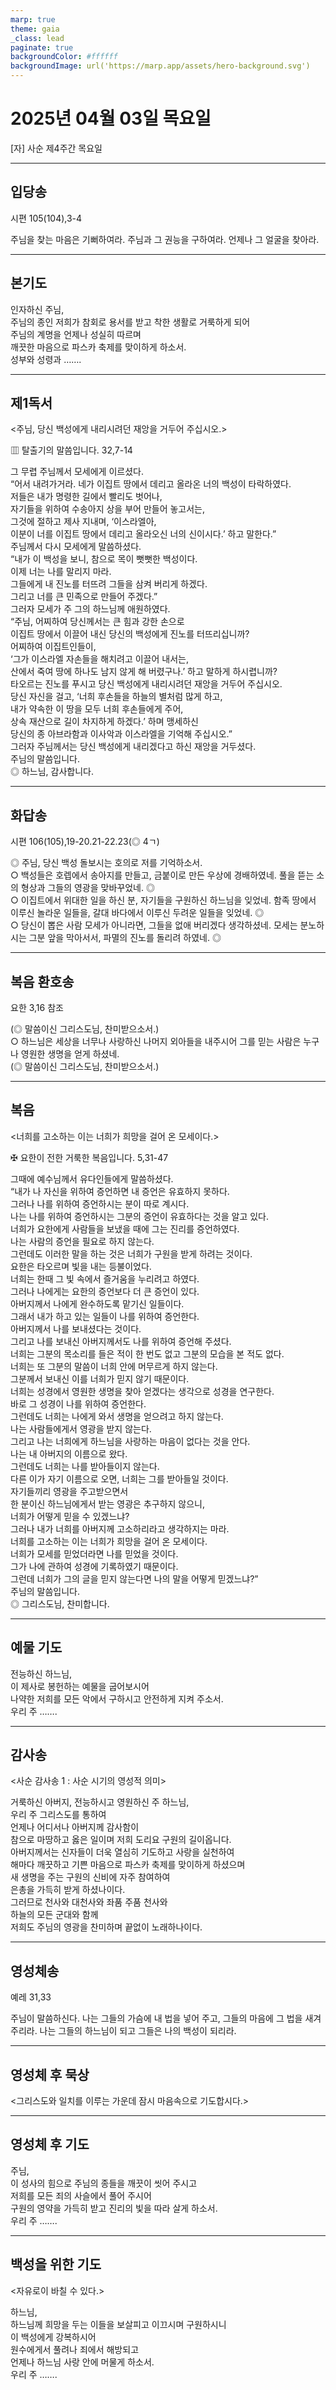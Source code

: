 ```yaml
---
marp: true
theme: gaia
_class: lead
paginate: true
backgroundColor: #ffffff
backgroundImage: url('https://marp.app/assets/hero-background.svg')
---
```


# 2025년 04월 03일 목요일

[자] 사순 제4주간 목요일  




---

## 입당송

시편 105(104),3-4

주님을 찾는 마음은 기뻐하여라. 주님과 그 권능을 구하여라. 언제나 그 얼굴을 찾아라.  
  


---

## 본기도

인자하신 주님,  
주님의 종인 저희가 참회로 용서를 받고 착한 생활로 거룩하게 되어  
주님의 계명을 언제나 성실히 따르며  
깨끗한 마음으로 파스카 축제를 맞이하게 하소서.  
성부와 성령과 …….  
  


---

## 제1독서

<주님, 당신 백성에게 내리시려던 재앙을 거두어 주십시오.>

▥ 탈출기의 말씀입니다. 32,7-14

그 무렵 주님께서 모세에게 이르셨다.  
“어서 내려가거라. 네가 이집트 땅에서 데리고 올라온 너의 백성이 타락하였다.  
저들은 내가 명령한 길에서 빨리도 벗어나,  
자기들을 위하여 수송아지 상을 부어 만들어 놓고서는,  
그것에 절하고 제사 지내며, ‘이스라엘아,  
이분이 너를 이집트 땅에서 데리고 올라오신 너의 신이시다.’ 하고 말한다.”  
주님께서 다시 모세에게 말씀하셨다.  
“내가 이 백성을 보니, 참으로 목이 뻣뻣한 백성이다.  
이제 너는 나를 말리지 마라.  
그들에게 내 진노를 터뜨려 그들을 삼켜 버리게 하겠다.  
그리고 너를 큰 민족으로 만들어 주겠다.”  
그러자 모세가 주 그의 하느님께 애원하였다.  
“주님, 어찌하여 당신께서는 큰 힘과 강한 손으로  
이집트 땅에서 이끌어 내신 당신의 백성에게 진노를 터뜨리십니까?  
어찌하여 이집트인들이,  
‘그가 이스라엘 자손들을 해치려고 이끌어 내서는,  
산에서 죽여 땅에 하나도 남지 않게 해 버렸구나.’ 하고 말하게 하시렵니까?  
타오르는 진노를 푸시고 당신 백성에게 내리시려던 재앙을 거두어 주십시오.  
당신 자신을 걸고, ‘너희 후손들을 하늘의 별처럼 많게 하고,  
내가 약속한 이 땅을 모두 너희 후손들에게 주어,  
상속 재산으로 길이 차지하게 하겠다.’ 하며 맹세하신  
당신의 종 아브라함과 이사악과 이스라엘을 기억해 주십시오.”  
그러자 주님께서는 당신 백성에게 내리겠다고 하신 재앙을 거두셨다.  
주님의 말씀입니다.  
◎ 하느님, 감사합니다.  
  


---

## 화답송

시편 106(105),19-20.21-22.23(◎ 4ㄱ)

◎ 주님, 당신 백성 돌보시는 호의로 저를 기억하소서.  
○ 백성들은 호렙에서 송아지를 만들고, 금붙이로 만든 우상에 경배하였네. 풀을 뜯는 소의 형상과 그들의 영광을 맞바꾸었네. ◎  
○ 이집트에서 위대한 일을 하신 분, 자기들을 구원하신 하느님을 잊었네. 함족 땅에서 이루신 놀라운 일들을, 갈대 바다에서 이루신 두려운 일들을 잊었네. ◎  
○ 당신이 뽑은 사람 모세가 아니라면, 그들을 없애 버리겠다 생각하셨네. 모세는 분노하시는 그분 앞을 막아서서, 파멸의 진노를 돌리려 하였네. ◎  
  


---

## 복음 환호송

요한 3,16 참조

(◎ 말씀이신 그리스도님, 찬미받으소서.)  
○ 하느님은 세상을 너무나 사랑하신 나머지 외아들을 내주시어 그를 믿는 사람은 누구나 영원한 생명을 얻게 하셨네.  
(◎ 말씀이신 그리스도님, 찬미받으소서.)  
  


---

## 복음

<너희를 고소하는 이는 너희가 희망을 걸어 온 모세이다.>

✠ 요한이 전한 거룩한 복음입니다. 5,31-47

그때에 예수님께서 유다인들에게 말씀하셨다.  
“내가 나 자신을 위하여 증언하면 내 증언은 유효하지 못하다.  
그러나 나를 위하여 증언하시는 분이 따로 계시다.  
나는 나를 위하여 증언하시는 그분의 증언이 유효하다는 것을 알고 있다.  
너희가 요한에게 사람들을 보냈을 때에 그는 진리를 증언하였다.  
나는 사람의 증언을 필요로 하지 않는다.  
그런데도 이러한 말을 하는 것은 너희가 구원을 받게 하려는 것이다.  
요한은 타오르며 빛을 내는 등불이었다.  
너희는 한때 그 빛 속에서 즐거움을 누리려고 하였다.  
그러나 나에게는 요한의 증언보다 더 큰 증언이 있다.  
아버지께서 나에게 완수하도록 맡기신 일들이다.  
그래서 내가 하고 있는 일들이 나를 위하여 증언한다.  
아버지께서 나를 보내셨다는 것이다.  
그리고 나를 보내신 아버지께서도 나를 위하여 증언해 주셨다.  
너희는 그분의 목소리를 들은 적이 한 번도 없고 그분의 모습을 본 적도 없다.  
너희는 또 그분의 말씀이 너희 안에 머무르게 하지 않는다.  
그분께서 보내신 이를 너희가 믿지 않기 때문이다.  
너희는 성경에서 영원한 생명을 찾아 얻겠다는 생각으로 성경을 연구한다.  
바로 그 성경이 나를 위하여 증언한다.  
그런데도 너희는 나에게 와서 생명을 얻으려고 하지 않는다.  
나는 사람들에게서 영광을 받지 않는다.  
그리고 나는 너희에게 하느님을 사랑하는 마음이 없다는 것을 안다.  
나는 내 아버지의 이름으로 왔다.  
그런데도 너희는 나를 받아들이지 않는다.  
다른 이가 자기 이름으로 오면, 너희는 그를 받아들일 것이다.  
자기들끼리 영광을 주고받으면서  
한 분이신 하느님에게서 받는 영광은 추구하지 않으니,  
너희가 어떻게 믿을 수 있겠느냐?  
그러나 내가 너희를 아버지께 고소하리라고 생각하지는 마라.  
너희를 고소하는 이는 너희가 희망을 걸어 온 모세이다.  
너희가 모세를 믿었더라면 나를 믿었을 것이다.  
그가 나에 관하여 성경에 기록하였기 때문이다.  
그런데 너희가 그의 글을 믿지 않는다면 나의 말을 어떻게 믿겠느냐?”  
주님의 말씀입니다.  
◎ 그리스도님, 찬미합니다.  
  


---

## 예물 기도

전능하신 하느님,  
이 제사로 봉헌하는 예물을 굽어보시어  
나약한 저희를 모든 악에서 구하시고 안전하게 지켜 주소서.  
우리 주 …….  
  


---

## 감사송

<사순 감사송 1 : 사순 시기의 영성적 의미>

거룩하신 아버지, 전능하시고 영원하신 주 하느님,  
우리 주 그리스도를 통하여  
언제나 어디서나 아버지께 감사함이  
참으로 마땅하고 옳은 일이며 저희 도리요 구원의 길이옵니다.  
아버지께서는 신자들이 더욱 열심히 기도하고 사랑을 실천하여  
해마다 깨끗하고 기쁜 마음으로 파스카 축제를 맞이하게 하셨으며  
새 생명을 주는 구원의 신비에 자주 참여하여  
은총을 가득히 받게 하셨나이다.  
그러므로 천사와 대천사와 좌품 주품 천사와  
하늘의 모든 군대와 함께  
저희도 주님의 영광을 찬미하며 끝없이 노래하나이다.  
  


---

## 영성체송

예레 31,33

주님이 말씀하신다. 나는 그들의 가슴에 내 법을 넣어 주고, 그들의 마음에 그 법을 새겨 주리라. 나는 그들의 하느님이 되고 그들은 나의 백성이 되리라.  
  


---

## 영성체 후 묵상

<그리스도와 일치를 이루는 가운데 잠시 마음속으로 기도합시다.>  


---

## 영성체 후 기도

주님,  
이 성사의 힘으로 주님의 종들을 깨끗이 씻어 주시고  
저희를 모든 죄의 사슬에서 풀어 주시어  
구원의 영약을 가득히 받고 진리의 빛을 따라 살게 하소서.  
우리 주 …….  
  


---

## 백성을 위한 기도

<자유로이 바칠 수 있다.>

하느님,  
하느님께 희망을 두는 이들을 보살피고 이끄시며 구원하시니  
이 백성에게 강복하시어  
원수에게서 풀려나 죄에서 해방되고  
언제나 하느님 사랑 안에 머물게 하소서.  
우리 주 …….